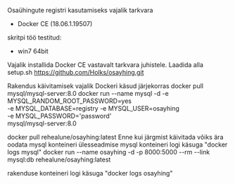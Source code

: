 Osaühingute registri kasutamiseks vajalik tarkvara
- Docker CE (18.06.1.19507)

skritpi töö testitud:
- win7 64bit

Vajalik installida Docker CE vastavalt tarkvara juhistele.
Laadida alla setup.sh https://github.com/Holks/osayhing.git

Rakendus käivitamisek vajalik Dockeri käsud järjekorras
docker pull mysql/mysql-server:8.0
docker run --name mysql -d -e MYSQL_RANDOM_ROOT_PASSWORD=yes \
    -e MYSQL_DATABASE=registry -e MYSQL_USER=osayhing \
    -e MYSQL_PASSWORD='password' \
    mysql/mysql-server:8.0

docker pull rehealune/osayhing:latest
Enne kui järgmist käivitada võiks ära oodata mysql konteineri ülesseadmise
mysql konteineri logi käsuga "docker logs mysql"
docker run --name osayhing -d -p 8000:5000 --rm --link mysql:db rehealune/osayhing:latest


rakenduse konteineri logi käsuga "docker logs osayhing"